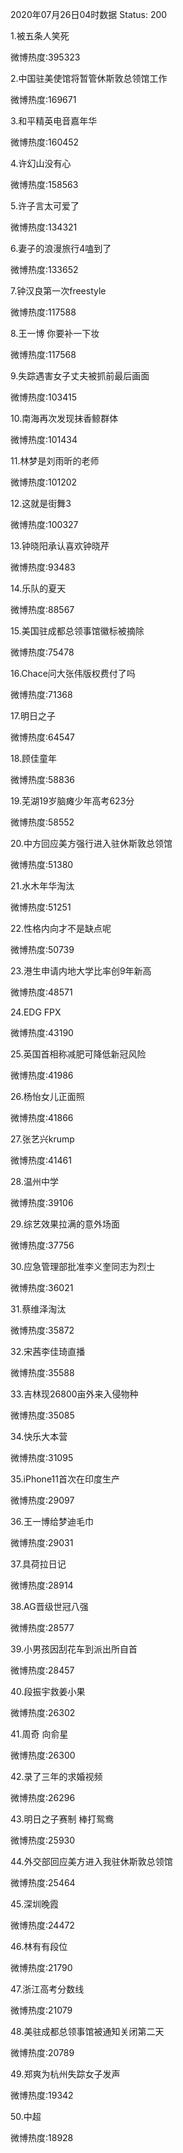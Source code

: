 2020年07月26日04时数据
Status: 200

1.被五条人笑死

微博热度:395323

2.中国驻美使馆将暂管休斯敦总领馆工作

微博热度:169671

3.和平精英电音嘉年华

微博热度:160452

4.许幻山没有心

微博热度:158563

5.许子言太可爱了

微博热度:134321

6.妻子的浪漫旅行4嗑到了

微博热度:133652

7.钟汉良第一次freestyle

微博热度:117588

8.王一博 你要补一下妆

微博热度:117568

9.失踪遇害女子丈夫被抓前最后画面

微博热度:103415

10.南海再次发现抹香鲸群体

微博热度:101434

11.林梦是刘雨昕的老师

微博热度:101202

12.这就是街舞3

微博热度:100327

13.钟晓阳承认喜欢钟晓芹

微博热度:93483

14.乐队的夏天

微博热度:88567

15.美国驻成都总领事馆徽标被摘除

微博热度:75478

16.Chace问大张伟版权费付了吗

微博热度:71368

17.明日之子

微博热度:64547

18.顾佳童年

微博热度:58836

19.芜湖19岁脑瘫少年高考623分

微博热度:58552

20.中方回应美方强行进入驻休斯敦总领馆

微博热度:51380

21.水木年华淘汰

微博热度:51251

22.性格内向才不是缺点呢

微博热度:50739

23.港生申请内地大学比率创9年新高

微博热度:48571

24.EDG FPX

微博热度:43190

25.英国首相称减肥可降低新冠风险

微博热度:41986

26.杨怡女儿正面照

微博热度:41866

27.张艺兴krump

微博热度:41461

28.温州中学

微博热度:39106

29.综艺效果拉满的意外场面

微博热度:37756

30.应急管理部批准李义奎同志为烈士

微博热度:36021

31.蔡维泽淘汰

微博热度:35872

32.宋茜李佳琦直播

微博热度:35588

33.吉林现26800亩外来入侵物种

微博热度:35085

34.快乐大本营

微博热度:31095

35.iPhone11首次在印度生产

微博热度:29097

36.王一博给梦迪毛巾

微博热度:29031

37.具荷拉日记

微博热度:28914

38.AG晋级世冠八强

微博热度:28577

39.小男孩因刮花车到派出所自首

微博热度:28457

40.段振宇救姜小果

微博热度:26302

41.周奇 向俞星

微博热度:26300

42.录了三年的求婚视频

微博热度:26296

43.明日之子赛制 棒打鸳鸯

微博热度:25930

44.外交部回应美方进入我驻休斯敦总领馆

微博热度:25464

45.深圳晚霞

微博热度:24472

46.林有有段位

微博热度:21790

47.浙江高考分数线

微博热度:21079

48.美驻成都总领事馆被通知关闭第二天

微博热度:20789

49.郑爽为杭州失踪女子发声

微博热度:19342

50.中超

微博热度:18928

